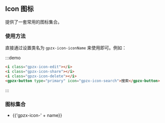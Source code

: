 ## Icon 图标

提供了一套常用的图标集合。

### 使用方法

直接通过设置类名为 `gpzx-icon-iconName` 来使用即可。例如：

:::demo
```html
<i class="gpzx-icon-edit"></i>
<i class="gpzx-icon-share"></i>
<i class="gpzx-icon-delete"></i>
<gpzx-button type="primary" icon="gpzx-icon-search">搜索</gpzx-button>

```
:::

### 图标集合

<ul class="icon-list">
  <li v-for="name in $icon" :key="name">
    <span>
      <i :class="'gpzx-icon-' + name"></i>
      <span class="icon-name">{{'gpzx-icon-' + name}}</span>
    </span>
  </li>
</ul>
